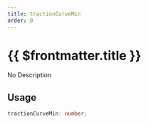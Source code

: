 ```yaml
---
title: tractionCurveMin
order: 0
---
```


# {{ $frontmatter.title }}

No Description

## Usage

```ts
tractionCurveMin: number;
```
